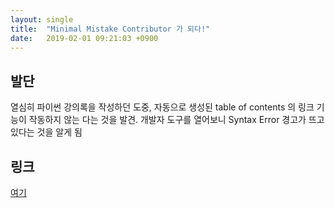 ```yaml
---
layout: single
title:  "Minimal Mistake Contributor 가 되다!"
date:   2019-02-01 09:21:03 +0900
---
```



## 발단

열심히 파이썬 강의록을 작성하던 도중, 자동으로 생성된 table of contents 의
링크 기능이 작동하지 않는 다는 것을 발견.
개발자 도구를 열어보니 Syntax Error 경고가 뜨고 있다는 것을 알게 됨




## 링크
<a href="https://github.com/mmistakes/minimal-mistakes/pull/2042" target="_blank"> 여기 </a> 

